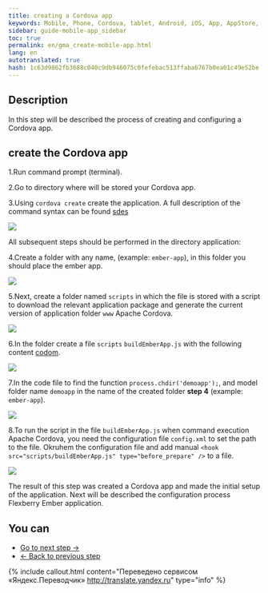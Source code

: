 ```yaml
--- 
title: creating a Cordova app 
keywords: Mobile, Phone, Cordova, tablet, Android, iOS, App, AppStore, play market 
sidebar: guide-mobile-app_sidebar 
toc: true 
permalink: en/gma_create-mobile-app.html 
lang: en 
autotranslated: true 
hash: 1c63d9862fb3688c040c9db946075c0fefebac513ffaba6767b0ea01c49e52be 
--- 
```


## Description 

In this step will be described the process of creating and configuring a Cordova app. 

## create the Cordova app 

1.Run command prompt (terminal). 

2.Go to directory where will be stored your Cordova app. 

3.Using `cordova create` create the application. A full description of the command syntax can be found [sdes](https://cordova.apache.org/docs/en/latest/reference/cordova-cli/index.html#cordova-create-command) 

![](/images/pages/guides/mobile-app/terminal.png) 

All subsequent steps should be performed in the directory application: 

4.Create a folder with any name, (example: `ember-app`), in this folder you should place the ember app. 

![](/images/pages/guides/mobile-app/create-finder-ember-app.png) 

5.Next, create a folder named `scripts` in which the file is stored with a script to download the relevant application package and generate the current version of application folder `www` Apache Cordova. 

![](/images/pages/guides/mobile-app/create-finder-scripts.png) 

6.In the folder create a file `scripts` `buildEmberApp.js` with the following content [codom](https://github.com/Flexberry/flexberry-cordova-ember-demo/blob/master/scripts/buildEmberApp.js). 

![](/images/pages/guides/mobile-app/create-file-buildEmberApp.png) 

7.In the code file to find the function `process.chdir('demoapp');`, and model folder name `demoapp` in the name of the created folder **step 4** (example: `ember-app`). 

![](/images/pages/guides/mobile-app/update-name-app-code.png) 

8.To run the script in the file `buildEmberApp.js` when command execution Apache Cordova, you need the configuration file `config.xml` to set the path to the file. Okruhem the configuration file and add manual `<hook src="scripts/buildEmberApp.js" type="before_prepare" />` to a file. 

![](/images/pages/guides/mobile-app/add-hook-config-cordova.PNG) 

The result of this step was created a Cordova app and made the initial setup of the application. Next will be described the configuration process Flexberry Ember application. 

## You can 

* [Go to next step ->](gma_setting_ember-mobile-app.html) 
* [<- Back to previous step](gma_po-mobile-app) 



{% include callout.html content="Переведено сервисом «Яндекс.Переводчик» <http://translate.yandex.ru>" type="info" %}